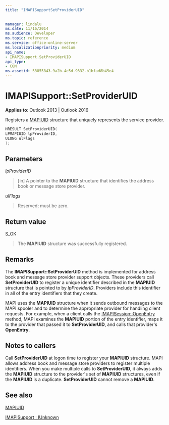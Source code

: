 ```yaml
---
title: "IMAPISupportSetProviderUID"
 
 
manager: lindalu
ms.date: 11/16/2014
ms.audience: Developer
ms.topic: reference
ms.service: office-online-server
ms.localizationpriority: medium
api_name:
- IMAPISupport.SetProviderUID
api_type:
- COM
ms.assetid: 58855843-9a2b-4e5d-9332-b1bfad8b45e4
---
```


# IMAPISupport::SetProviderUID

  
  
**Applies to**: Outlook 2013 | Outlook 2016 
  
Registers a [MAPIUID](mapiuid.md) structure that uniquely represents the service provider. 
  
```cpp
HRESULT SetProviderUID(
LPMAPIUID lpProviderID,
ULONG ulFlags
);
```

## Parameters

 _lpProviderID_
  
> [in] A pointer to the **MAPIUID** structure that identifies the address book or message store provider. 
    
 _ulFlags_
  
> Reserved; must be zero.
    
## Return value

S_OK 
  
> The **MAPIUID** structure was successfully registered. 
    
## Remarks

The **IMAPISupport::SetProviderUID** method is implemented for address book and message store provider support objects. These providers call **SetProviderUID** to register a unique identifier described in the **MAPIUID** structure that is pointed to by  _lpProviderID_. Providers include this identifier in all of the entry identifiers that they create. 
  
MAPI uses the **MAPIUID** structure when it sends outbound messages to the MAPI spooler and to determine the appropriate provider for handling client requests. For example, when a client calls the [IMAPISession::OpenEntry](imapisession-openentry.md) method, MAPI examines the **MAPIUID** portion of the entry identifier, maps it to the provider that passed it to **SetProviderUID**, and calls that provider's **OpenEntry**. 
  
## Notes to callers

Call **SetProviderUID** at logon time to register your **MAPIUID** structure. MAPI allows address book and message store providers to register multiple identifiers. When you make multiple calls to **SetProviderUID**, it always adds the **MAPIUID** structure to the provider's set of **MAPIUID** structures, even if the **MAPIUID** is a duplicate. **SetProviderUID** cannot remove a **MAPIUID**. 
  
## See also



[MAPIUID](mapiuid.md)
  
[IMAPISupport : IUnknown](imapisupportiunknown.md)


